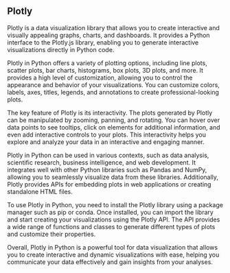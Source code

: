 ## Plotly

Plotly is a data visualization library that allows you to create interactive and visually appealing graphs, charts, and dashboards. It provides a Python interface to the Plotly.js library, enabling you to generate interactive visualizations directly in Python code.

Plotly in Python offers a variety of plotting options, including line plots, scatter plots, bar charts, histograms, box plots, 3D plots, and more. It provides a high level of customization, allowing you to control the appearance and behavior of your visualizations. You can customize colors, labels, axes, titles, legends, and annotations to create professional-looking plots.

The key feature of Plotly is its interactivity. The plots generated by Plotly can be manipulated by zooming, panning, and rotating. You can hover over data points to see tooltips, click on elements for additional information, and even add interactive controls to your plots. This interactivity helps you explore and analyze your data in an interactive and engaging manner.

Plotly in Python can be used in various contexts, such as data analysis, scientific research, business intelligence, and web development. It integrates well with other Python libraries such as Pandas and NumPy, allowing you to seamlessly visualize data from these libraries. Additionally, Plotly provides APIs for embedding plots in web applications or creating standalone HTML files.

To use Plotly in Python, you need to install the Plotly library using a package manager such as pip or conda. Once installed, you can import the library and start creating your visualizations using the Plotly API. The API provides a wide range of functions and classes to generate different types of plots and customize their properties.

Overall, Plotly in Python is a powerful tool for data visualization that allows you to create interactive and dynamic visualizations with ease, helping you communicate your data effectively and gain insights from your analyses.




